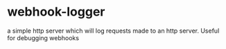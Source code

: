 # webhook-logger
a simple http server which will log requests made to an http server. Useful for debugging webhooks
